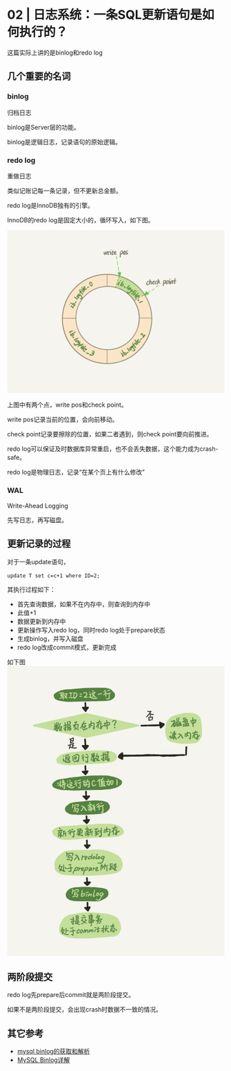 # 02 | 日志系统：一条SQL更新语句是如何执行的？

这篇实际上讲的是binlog和redo log

## 几个重要的名词

### binlog

归档日志

binlog是Server层的功能。

binlog是逻辑日志，记录语句的原始逻辑。


### redo log

重做日志

类似记账记每一条记录，但不更新总金额。

redo log是InnoDB独有的引擎。

InnoDB的redo log是固定大小的，循环写入，如下图。

![](images/02-1.png)

上图中有两个点，write pos和check point。

write pos记录当前的位置，会向前移动。

check point记录要擦除的位置，如果二者遇到，则check point要向前推进。

redo log可以保证及时数据库异常重启，也不会丢失数据，这个能力成为crash-safe。

redo log是物理日志，记录“在某个页上有什么修改”


### WAL

Write-Ahead Logging

先写日志，再写磁盘。


## 更新记录的过程

对于一条update语句，
```
update T set c=c+1 where ID=2;

```
其执行过程如下：

- 首先查询数据，如果不在内存中，则查询到内存中
- 此值+1
- 数据更新到内存中
- 更新操作写入redo log，同时redo log处于prepare状态
- 生成binlog，并写入磁盘
- redo log改成commit模式，更新完成

如下图
![](images/02-2.png)

## 两阶段提交

redo log先prepare后commit就是两阶段提交。

如果不是两阶段提交，会出现crash时数据不一致的情况。


## 其它参考

- [mysql binlog的获取和解析](https://www.jianshu.com/p/1f7889273845)
- [MySQL Binlog详解](https://www.cnblogs.com/xhyan/p/6530861.html)